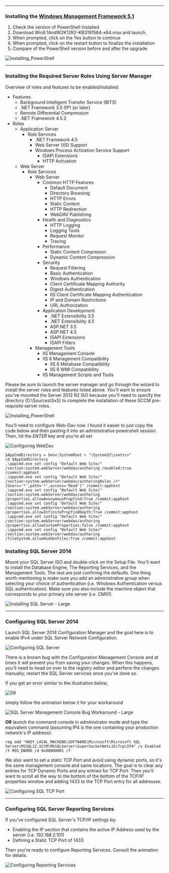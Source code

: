 ___
### Installing the [Windows Management Framework 5.1](https://www.microsoft.com/en-us/download/details.aspx?id=54616)

1. Check the version of PowerShell Installed
2. Download Win8.1AndW2K12R2-KB3191564-x64.msu and launch.
3. When prompted, click on the Yes button to continue
4. When prompted, click on the restart button to finalize the installation
5. Compare of the PowerShell version before and after the upgrade

![Installing_PowerShell](http://i.imgur.com/4EXKZqm.gif)

___
### Installing the Required Server Roles Using Server Manager

Overview of roles and features to be enabled/installed:

* Features
	* Background Intelligent Transfer Service (BITS)
	* .NET Framework 3.5 SP1 (or later)
	* Remote Differential Compression
	* .NET Framework 4.5.2
* Roles
	* Application Server
		* Role Services
			* .NET Framework 4.5
			* Web Server (IIS) Support
			* Windows Process Activation Service Support
				* ISAPI Extensions
				* HTTP Activation
	* Web Server
		* Role Services
			* Web Server
				* Common HTTP Features
					* Default Document
					* Directory Browsing
					* HTTP Errors
					* Static Content
					* HTTP Redirection
					* WebDAV Publishing
				* Health and Diagnostics
					* HTTP Logging
					* Logging Tools
					* Request Monitor
					* Tracing
				* Performance
					* Static Content Compresion
					* Dynamic Content Compression
				* Security
					* Request Filtering
					* Basic Authentication
					* Windows Authentication
					* Client Certificate Mapping Authority
					* Digest Authentication
					* IIS Client Certificate Mapping Authentication
					* IP and Domain Restrictions
					* URL Authorization
				* Application Development
					* .NET Extensibility 3.5
					* .NET Extensibility 4.5
					* ASP.NET 3.5
					* ASP.NET 4.5
					* ISAPI Extensions
					* ISAPI Filters
			* Management Tools
				* IIS Management Console
				* IIS 6 Management Compatibility
					* IIS 6 Metabase Compatibility
					* IIS 6 WMI Compatibility
				* IIS Management Scripts and Tools

Please be sure to launch the server manager and go through the wizard to install the server roles and features listed above. You'll want to ensure you've mounted the Server 2012 R2 ISO because you'll need to specify the directory (D:\Sources\SxS) to complete the installation of these SCCM pre-requisite server roles.

![Installing_PowerShell](http://i.imgur.com/khmXcYk.gif)

You'll need to configure Web-Dav now. I found it easier to just copy the code below and then pasting it into an administrative powershell session. Then, hit the *ENTER* key and you're all set

![Configuring WebDav](http://i.imgur.com/pKiphdW.gif)

				
```
$AppCmdDirectory = $env:SystemRoot + "\System32\inetsrv"
cd $AppCmdDirectory
.\appcmd.exe set config "Default Web Site/" /section:system.webServer/webdav/authoring /enabled:true /commit:apphost
.\appcmd.exe set config "Default Web Site/" /section:system.webServer/webdav/authoringRules /+"[Users='*',path='*',access='Read']" /commit:apphost
.\appcmd.exe set config "Default Web Site/" /section:system.webServer/webdav/authoring /properties.allowAnonymousPropfind:True /commit:apphost
.\appcmd.exe set config "Default Web Site/" /section:system.webServer/webdav/authoring /properties.allowInfinitePropfindDepth:True /commit:apphost
.\appcmd.exe set config "Default Web Site/" /section:system.webServer/webdav/authoring /properties.allowCustomProperties:false /commit:apphost
.\appcmd.exe set config "Default Web Site/" /section:system.webServer/webdav/authoring /fileSystem.allowHiddenFiles:True /commit:apphost
```

### Installing SQL Server 2014

Mount your SQL Server ISO and double-click on the Setup File. You'll want to install the Database Engine, The Reporting Services, and the Management Tools. The rest are just confirmig the defaults. One thing worth mentioning is make sure you add an administrative group when selecting your choice of authentication (i.e. Windows Authentication versus SQL authentication). Make sure you also include the machine object that corresponds to your primary site server (i.e. CM01).

![Installing SQL Server - Large](http://i.imgur.com/UhVI1zV.gif)

___

### Configuring SQL Server 2014

Launch SQL Server 2014 Configuration Manager and the goal here is to enable IPv4 under SQL Server Network Configuration.

![Configuring SQL Server](http://i.imgur.com/1ZbA1gE.gif)

There is a known bug with the Configuration Management Console and at times it will prevent you from saving your changes. When this happens, you'll need to head on over to the registry editor and perform the changes manually; restart the SQL Server services once you've done so.

If you get an error similar to the illustration below, 

![09](http://i.imgur.com/fgwP5Qq.png)

simply follow the animation below it for your workaround

![SQL Server Management Console Bug Workaround - Large](http://i.imgur.com/npKLnIU.gif)


**OR** launch the command console in administrator mode and type the equivalent command (assuming IP4 is the one containing your production network's IP address):

```reg add "HKEY_LOCAL_MACHINE\SOFTWARE\Microsoft\Microsoft SQL Server\MSSQL12.SCCM\MSSQLServer\SuperSocketNetLib\Tcp\IP4" /v Enabled /t REG_DWORD /d 0x00000001 /f```

We also want to set a static TCP Port and avoid using dynamic ports, so it's the same management console and same locations. The goal is to clear any entries for TCP Dynamic Ports and any entries for TCP Port. Then you'll want to scroll all the way to the bottom of the bottom of the TCP/IP properties window and adding 1433 to the TCP Port entry for all addresses.

![Configuring SQL TCP Port](http://i.imgur.com/lmG1dcR.gif)

___

### Configuring SQL Server Reporting Services

If you've configured SQL Server's TCP/IP settings by:

* Enabling the IP section that contains the active IP Address used by the server (i.e. 192.168.2.101)
* Defining a Static TCP Port of 1433

Then you're ready to configure Reporting Services. Consult the animation for details.

![Configuring Reporting Services](http://i.imgur.com/a8gIV6i.gif)

